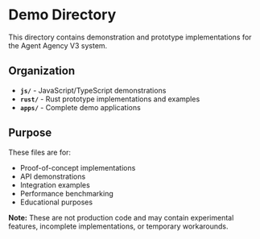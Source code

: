 # Demo Directory

This directory contains demonstration and prototype implementations for the Agent Agency V3 system.

## Organization

- **`js/`** - JavaScript/TypeScript demonstrations
- **`rust/`** - Rust prototype implementations and examples
- **`apps/`** - Complete demo applications

## Purpose

These files are for:
- Proof-of-concept implementations
- API demonstrations
- Integration examples
- Performance benchmarking
- Educational purposes

**Note:** These are not production code and may contain experimental features, incomplete implementations, or temporary workarounds.
